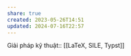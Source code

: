 ```yaml
---
share: true
created: 2023-05-26T14:51
updated: 2024-07-16T22:57
---
```

Giải pháp kỹ thuật:: [[LaTeX, SILE, Typst]]
